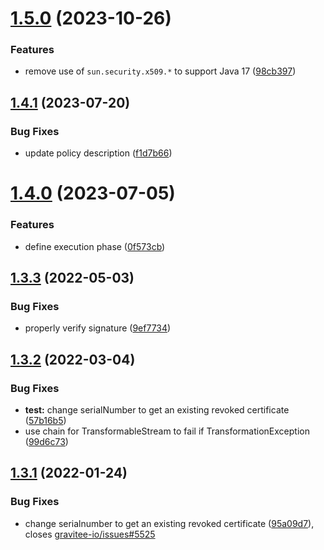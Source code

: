# [1.5.0](https://github.com/gravitee-io/gravitee-policy-jws/compare/1.4.1...1.5.0) (2023-10-26)


### Features

* remove use of `sun.security.x509.*` to support Java 17 ([98cb397](https://github.com/gravitee-io/gravitee-policy-jws/commit/98cb3975beacda6e65dc6acec6145ecc3d76bd51))

## [1.4.1](https://github.com/gravitee-io/gravitee-policy-jws/compare/1.4.0...1.4.1) (2023-07-20)


### Bug Fixes

* update policy description ([f1d7b66](https://github.com/gravitee-io/gravitee-policy-jws/commit/f1d7b66f5e449db8e92f79b9b99fd74dd0e49874))

# [1.4.0](https://github.com/gravitee-io/gravitee-policy-jws/compare/1.3.3...1.4.0) (2023-07-05)


### Features

* define execution phase ([0f573cb](https://github.com/gravitee-io/gravitee-policy-jws/commit/0f573cb2ce50a20b0ca808f2b47f1f22239be136))

## [1.3.3](https://github.com/gravitee-io/gravitee-policy-jws/compare/1.3.2...1.3.3) (2022-05-03)


### Bug Fixes

* properly verify signature ([9ef7734](https://github.com/gravitee-io/gravitee-policy-jws/commit/9ef77345fa1fb4732c8d58226ec0108f516e214e))

## [1.3.2](https://github.com/gravitee-io/gravitee-policy-jws/compare/1.3.1...1.3.2) (2022-03-04)


### Bug Fixes

* **test:** change serialNumber to get an existing revoked certificate ([57b16b5](https://github.com/gravitee-io/gravitee-policy-jws/commit/57b16b5dfc6dab9dd7bfc3d84e3a46b0cfd56da4))
* use chain for TransformableStream to fail if TransformationException ([99d6c73](https://github.com/gravitee-io/gravitee-policy-jws/commit/99d6c73ce5e0513e2816ca44beac8214f870c4de))

## [1.3.1](https://github.com/gravitee-io/gravitee-policy-jws/compare/1.3.0...1.3.1) (2022-01-24)


### Bug Fixes

* change serialnumber to get an existing revoked certificate ([95a09d7](https://github.com/gravitee-io/gravitee-policy-jws/commit/95a09d7b19dce319b756cfa5723a96507a4a101f)), closes [gravitee-io/issues#5525](https://github.com/gravitee-io/issues/issues/5525)
